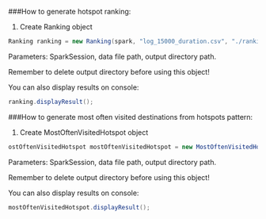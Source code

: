 ###How to generate hotspot ranking:
1. Create Ranking object
``` java
Ranking ranking = new Ranking(spark, "log_15000_duration.csv", "./ranking_output");
```
Parameters: SparkSession, data file path, output directory path.

Remember to delete output directory before using this object!

You can also display results on console:
``` java
ranking.displayResult();
```

###How to generate most often visited destinations from hotspots pattern:
1. Create MostOftenVisitedHotspot object
``` java
ostOftenVisitedHotspot mostOftenVisitedHotspot = new MostOftenVisitedHotspot(spark, "log_15000_duration.csv", "./patterns_output");
```
Parameters: SparkSession, data file path, output directory path.

Remember to delete output directory before using this object!

You can also display results on console:
``` java
mostOftenVisitedHotspot.displayResult();
```